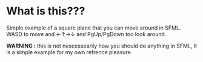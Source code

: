# What is this???
Simple example of a square plane that you can move around in SFML.
WASD to move and ←↑→↓ and PgUp/PgDown too look around.

**WARNING :** this is not nescessearily how you should do anything in SFML, it is
a simple example for my own refrence pleasure. 
